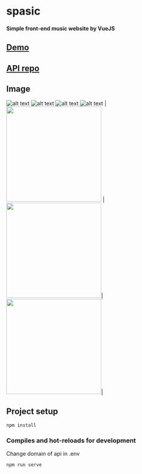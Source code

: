 # spasic

#### Simple front-end music website by VueJS

## [Demo](https://spasic.herokuapp.com)

## [API repo](https://github.com/koha13/spasic-api)

## Image

![alt text](https://user-images.githubusercontent.com/26362611/72894877-d516b500-3d4e-11ea-9268-10704ff18ee3.PNG)
![alt text](https://user-images.githubusercontent.com/26362611/72894878-d516b500-3d4e-11ea-95fb-6fc116e3422b.PNG)
![alt text](https://user-images.githubusercontent.com/26362611/72894879-d516b500-3d4e-11ea-9491-78907b5f23d7.PNG)
![alt text](https://user-images.githubusercontent.com/26362611/72894881-d5af4b80-3d4e-11ea-9658-da842efe9773.PNG)
|<img width="250" src="https://user-images.githubusercontent.com/26362611/76830611-31321d00-6858-11ea-81e5-7ac25240c746.png">  |  <img width="250" src="https://user-images.githubusercontent.com/26362611/76830615-33947700-6858-11ea-8f41-2c0d8430d8d0.png">|<img width="250" src="https://user-images.githubusercontent.com/26362611/76830617-34c5a400-6858-11ea-9ea6-b9d228510f47.png">|

## Project setup

```
npm install
```

### Compiles and hot-reloads for development

Change domain of api in .env

```
npm run serve
```
